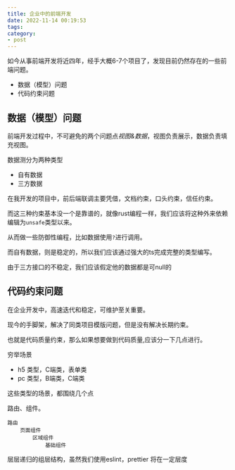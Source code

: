 ```yaml
---
title: 企业中的前端开发
date: 2022-11-14 00:19:53
tags: 
category: 
- post
---
```


如今从事前端开发将近四年，经手大概6-7个项目了，发现目前仍然存在的一些前端问题。

- 数据（模型）问题
- 代码约束问题

## 数据（模型）问题

前端开发过程中，不可避免的两个问题点*视图&数据*，视图负责展示，数据负责填充视图。

数据测分为两种类型

- 自有数据
- 三方数据

在我开发的项目中，前后端联调主要凭借，文档约束，口头约束，信任约束。

而这三种约束基本没一个是靠谱的，就像rust编程一样，我们应该将这种外来依赖编辑为`unsafe`类型以来。

从而做一些防御性编程，比如数据使用`?`进行调用。

而自有数据，则是稳定的，所以我们应该通过强大的ts完成完整的类型编写。

由于三方接口的不稳定，我们应该假定他的数据都是可null的

## 代码约束问题

在企业开发中，高速迭代和稳定，可维护至关重要。

现今的手脚架，解决了同类项目模版问题，但是没有解决长期约束。

也就是代码质量约束，那么如果想要做到代码质量,应该分一下几点进行。

穷举场景

- h5 类型，C端类，表单类
- pc 类型，B端类，C端类

这些类型的场景，都围绕几个点

路由、组件。

```
路由
    页面组件
        区域组件
            基础组件
```

层层递归的组层结构，虽然我们使用eslint，prettier 将在一定层度